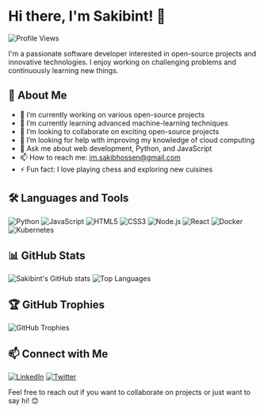 # Hi there, I'm Sakibint! 👋

![Profile Views](https://komarev.com/ghpvc/?username=sakibint&style=flat-square)

I'm a passionate software developer interested in open-source projects and innovative technologies. I enjoy working on challenging problems and continuously learning new things.

## 🚀 About Me

- 🔭 I’m currently working on various open-source projects
- 🌱 I’m currently learning advanced machine-learning techniques
- 👯 I’m looking to collaborate on exciting open-source projects
- 🤔 I’m looking for help with improving my knowledge of cloud computing
- 💬 Ask me about web development, Python, and JavaScript
- 📫 How to reach me: [im.sakibhossen@gmail.com](mailto:im.sakibhossen@gmail.com)
- ⚡ Fun fact: I love playing chess and exploring new cuisines

## 🛠️ Languages and Tools

![Python](https://img.shields.io/badge/Python-3776AB?style=for-the-badge&logo=python&logoColor=white)
![JavaScript](https://img.shields.io/badge/JavaScript-F7DF1E?style=for-the-badge&logo=javascript&logoColor=black)
![HTML5](https://img.shields.io/badge/HTML5-E34F26?style=for-the-badge&logo=html5&logoColor=white)
![CSS3](https://img.shields.io/badge/CSS3-1572B6?style=for-the-badge&logo=css3&logoColor=white)
![Node.js](https://img.shields.io/badge/Node.js-339933?style=for-the-badge&logo=nodedotjs&logoColor=white)
![React](https://img.shields.io/badge/React-20232A?style=for-the-badge&logo=react&logoColor=61DAFB)
![Docker](https://img.shields.io/badge/Docker-2496ED?style=for-the-badge&logo=docker&logoColor=white)
![Kubernetes](https://img.shields.io/badge/Kubernetes-326CE5?style=for-the-badge&logo=kubernetes&logoColor=white)

## 📊 GitHub Stats

![Sakibint's GitHub stats](https://github-readme-stats.vercel.app/api?username=sakibint&show_icons=true&theme=radical)
![Top Languages](https://github-readme-stats.vercel.app/api/top-langs/?username=sakibint&layout=compact&theme=radical)

## 🏆 GitHub Trophies

![GitHub Trophies](https://github-profile-trophy.vercel.app/?username=sakibint&theme=radical)

## 📫 Connect with Me

[![LinkedIn](https://img.shields.io/badge/LinkedIn-0A66C2?style=for-the-badge&logo=linkedin&logoColor=white)](https://www.linkedin.com/in/sakibint/)
[![Twitter](https://img.shields.io/badge/Twitter-1DA1F2?style=for-the-badge&logo=twitter&logoColor=white)](https://twitter.com/sakibint)

Feel free to reach out if you want to collaborate on projects or just want to say hi! 😊
